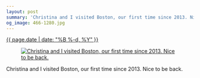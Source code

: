 ```yaml
---
layout: post
summary: 'Christina and I visited Boston, our first time since 2013. Nice to be back.'
og_image: 466-1280.jpg
---
```


<p>
 <time>
  <a href="/466">
   {{ page.date | date: "%B %-d, %Y" }}
  </a>
 </time>
 <a href="/466">
  <figure data-taken="2/23/2016">
   <img alt="Christina and I visited Boston, our first time since 2013. Nice to be back." sizes="(min-width: 700px) 50vw, calc(100vw - 2rem)" src="{{ site.assets_url }}/466-640.jpg" srcset="{{ site.assets_url }}/466-1280.jpg 1280w, {{ site.assets_url }}/466-960.jpg 960w, {{ site.assets_url }}/466-640.jpg 640w, {{ site.assets_url }}/466-320.jpg 320w"/>
  </figure>
 </a>
 <span>
  Christina and I visited Boston, our first time since 2013. Nice to be back.
 </span>
</p>
